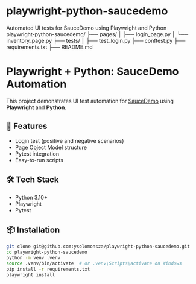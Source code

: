 # playwright-python-saucedemo
Automated UI tests for SauceDemo using Playwright and Python
playwright-python-saucedemo/
├── pages/
│   ├── login_page.py
│   └── inventory_page.py
├── tests/
│   ├── test_login.py
├── conftest.py
├── requirements.txt
├── README.md

# Playwright + Python: SauceDemo Automation

This project demonstrates UI test automation for [SauceDemo](https://www.saucedemo.com/) using **Playwright** and **Python**.

## 🚀 Features

- Login test (positive and negative scenarios)
- Page Object Model structure
- Pytest integration
- Easy-to-run scripts

## 🛠️ Tech Stack

- Python 3.10+
- Playwright
- Pytest

## 📦 Installation

```bash
git clone git@github.com:ysolomonsza/playwright-python-saucedemo.git
cd playwright-python-saucedemo
python -m venv .venv
source .venv/bin/activate  # or .venv\Scripts\activate on Windows
pip install -r requirements.txt
playwright install
